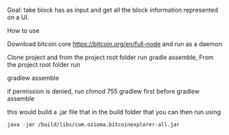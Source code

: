 Goal: take block has as input and get all the block information represented on a UI.

How to use

Download bitcoin core https://bitcoin.org/en/full-node and run as a daemon

Clone project and from the project root folder  run gradle assemble, 
From the project root folder run

gradlew assemble

if permission is denied, run
chmod 755 gradlew first  before gradlew assemble

this would build a .jar file that in the build folder that you can then run using

    java -jar /build/libs/com.ozioma.bitcoinexplorer-all.jar
